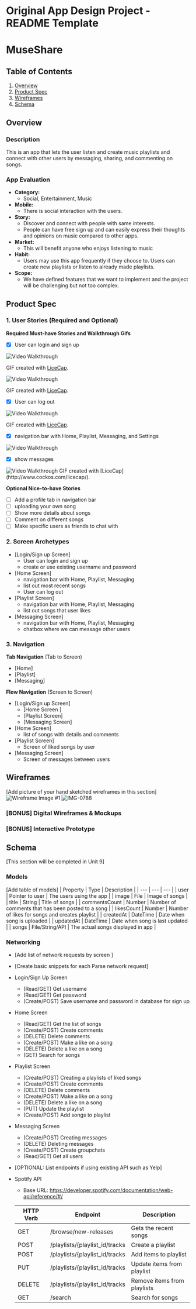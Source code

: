 Original App Design Project - README Template
===

# MuseShare

## Table of Contents
1. [Overview](#Overview)
1. [Product Spec](#Product-Spec)
1. [Wireframes](#Wireframes)
2. [Schema](#Schema)

## Overview
### Description
This is an app that lets the user listen and create music playlists and connect with other users by messaging, sharing, and commenting on songs.

### App Evaluation
- **Category:**
  - Social, Entertainment, Music
- **Mobile:**
  - There is social interaction with the users.
- **Story:**
  - Discover and connect with people with same interests. 
  - People can have free sign up and can easily express their thoughts and opinions on music compared to other apps.
- **Market:**
  - This will benefit anyone who enjoys listening to music
- **Habit:**
  - Users may use this app frequently if they choose to. Users can create new playlists or listen to already made playlists.
- **Scope:** 
  - We have defined features that we want to implement and the project will be challenging but not too complex. 

## Product Spec

### 1. User Stories (Required and Optional)

**Required Must-have Stories and Walkthrough Gifs**

- [x] User can login and sign up 

<img src='walkthrough.gif' title='Video Walkthrough' width='' alt='Video Walkthrough' />

GIF created with [LiceCap](http://www.cockos.com/licecap/).

<img src='walkthrough2.gif' title='Video Walkthrough' width='' alt='Video Walkthrough' />

GIF created with [LiceCap](http://www.cockos.com/licecap/).

- [X] User can log out
<img src='walkthrough_logout.gif' title='Video Walkthrough' width='' alt='Video Walkthrough' />

GIF created with [LiceCap](http://www.cockos.com/licecap/).

- [X] navigation bar with Home, Playlist, Messaging, and Settings
<img src='NavBar2.gif' title='Video Walkthrough' width='' alt='Video Walkthrough' />

- [X] show messages
<img src='walkthrough_message.gif' title='Video Walkthrough' width='' alt='Video Walkthrough' />
GIF created with [LiceCap](http://www.cockos.com/licecap/).


**Optional Nice-to-have Stories**

- [ ] Add a profile tab in navigation bar
- [ ] uploading your own song
- [ ] Show more details about songs
- [ ] Comment on different songs
- [ ] Make specific users as friends to chat with

### 2. Screen Archetypes

* [Login/Sign up Screen]
   * User can login and sign up
   * create or use existing username and password
* [Home Screen]
   *  navigation bar with Home, Playlist, Messaging
   *  list out most recent songs
   * User can log out
* [Playlist Screen]
   *  navigation bar with Home, Playlist, Messaging
   *  list out songs that user likes
* [Messaging Screen]
   *  navigation bar with Home, Playlist, Messaging
   *  chatbox where we can message other users


### 3. Navigation

**Tab Navigation** (Tab to Screen)

* [Home]
* [Playlist]
* [Messaging]

**Flow Navigation** (Screen to Screen)

* [Login/Sign up Screen]
   * [Home Screen ]
   * [Playlist Screen]
   * [Messaging Screen]
* [Home Screen]
   * list of songs with details and comments
* [Playlist Screen]
   * Screen of liked songs by user
* [Messaging Screen]
   * Screen of messages between users

## Wireframes
[Add picture of your hand sketched wireframes in this section]
![Wireframe Image #1](https://user-images.githubusercontent.com/86382528/139496330-9be6aba1-3cbf-4eb3-809e-28cff2c5fa6c.jpg)
![IMG-0788](https://user-images.githubusercontent.com/57238276/139496230-dce7f540-0342-4ce5-99eb-deba6a15bf14.jpg)

### [BONUS] Digital Wireframes & Mockups

### [BONUS] Interactive Prototype

## Schema 
[This section will be completed in Unit 9]
### Models
[Add table of models]
| Property | Type | Description |
| --- | --- | --- |
| user | Pointer to user | The users using the app |
| image | File | Image of songs |
| title | String | Title of songs |
| commentsCount | Number | Number of comments that has been posted to a song |
| likesCount | Number | Number of likes for songs and creates playlist |
| createdAt  | DateTime | Date when song is uploaded |
| updatedAt | DateTime | Date when song is last updated |
| songs | File/String/API | The actual songs displayed in app |

### Networking
- [Add list of network requests by screen ]
- [Create basic snippets for each Parse network request]
- Login/Sign Up Screen
  - (Read/GET) Get username
  - (Read/GET) Get password
  - (Create/POST) Save username and password in database for sign up
- Home Screen
  - (Read/GET) Get the list of songs
  - (Create/POST) Create comments
  - (DELETE) Delete comments
  - (Create/POST) Make a like on a song
  - (DELETE) Delete a like on a song
  - (GET) Search for songs
- Playlist Screen
  - (Create/POST) Creating a playlists of liked songs
  - (Create/POST) Create comments
  - (DELETE) Delete comments
  - (Create/POST) Make a like on a song
  - (DELETE) Delete a like on a song
  - (PUT) Update the playlist
  - (Create/POST) Add songs to playlist
- Messaging Screen
  - (Create/POST) Creating messages
  - (DELETE) Deleting messages
  - (Create/POST) Create groupchats
  - (Read/GET) Get all users

- [OPTIONAL: List endpoints if using existing API such as Yelp]
- Spotify API
  - Base URL: https://developer.spotify.com/documentation/web-api/reference/#/
  
  | HTTP Verb | Endpoint | Description |
  | --- | --- | --- |
  | GET | /browse/new-releases | Gets the recent songs |
  | POST | /playlists/{playlist_id/tracks | Create a playlist |
  | POST | /playlists/{playlist_id/tracks | Add items to playlist |
  | PUT |  /playlists/{playlist_id/tracks | Update items from playlist |
  | DELETE | /playlists/{playlist_id/tracks | Remove items from playlists |
  | GET | /search | Search for songs |

